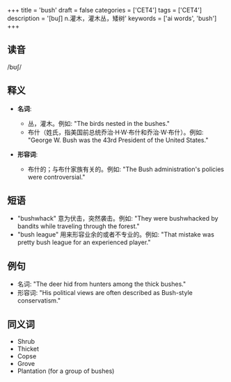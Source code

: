 +++
title = 'bush'
draft = false
categories = ['CET4']
tags = ['CET4']
description = '[bu∫] n.灌木，灌木丛，矮树'
keywords = ['ai words', 'bush']
+++

## 读音
/bʊʃ/

## 释义
- **名词**:
  - 丛，灌木。例如: "The birds nested in the bushes."
  - 布什（姓氏，指美国前总统乔治·H·W·布什和乔治·W·布什）。例如: "George W. Bush was the 43rd President of the United States."

- **形容词**:
  - 布什的；与布什家族有关的。例如: "The Bush administration's policies were controversial."

## 短语
- "bushwhack" 意为伏击，突然袭击。例如: "They were bushwhacked by bandits while traveling through the forest."
- "bush league" 用来形容业余的或者不专业的。例如: "That mistake was pretty bush league for an experienced player."

## 例句
- 名词: "The deer hid from hunters among the thick bushes."
- 形容词: "His political views are often described as Bush-style conservatism."

## 同义词
- Shrub
- Thicket
- Copse
- Grove
- Plantation (for a group of bushes)
